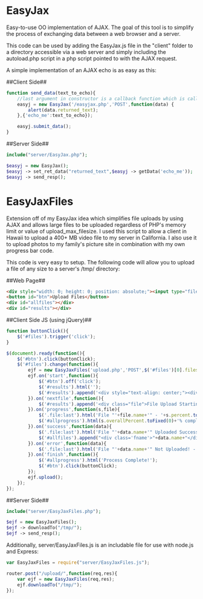 EasyJax
=======

Easy-to-use OO implementation of AJAX.  The goal of this tool is to simplify the process of exchanging data between a web browser and a server.

This code can be used by adding the EasyJax.js file in the "client" folder to a directory accessible via a web server and simply including the autoload.php script in a php script pointed to with the AJAX request.

A simple implementation of an AJAX echo is as easy as this:

##Client Side##

```javascript
function send_data(text_to_echo){
	//last argument in constructor is a callback function which is called if the EasyJax server-side script returns a 200 status code
	easyj = new EasyJax('/easyjax.php','POST',function(data) {
		alert(data.returned_text);
	},{'echo_me':text_to_echo});

	easyj.submit_data();
}
```

##Server Side##

```php
include("server/EasyJax.php"); 

$easyj = new EasyJax();
$easyj -> set_ret_data("returned_text",$easyj -> getData('echo_me'));
$easyj -> send_resp();
```

EasyJaxFiles
============

Extension off of my EasyJax idea which simplifies file uploads by using AJAX and allows large files to be uploaded regardless of PHP's memory limit or value of upload_max_filesize.  I used this script to allow a client in Hawaii to upload a 400+ MB video file to my server in California.  I also use it to upload photos to my family's picture site in combination with my own progress bar code.

This code is very easy to setup.  The following code will allow you to upload a file of any size to a server's /tmp/ directory:

##Web Page##

```html
<div style="width: 0; height: 0; position: absolute;"><input type="file" id="files" multiple="multiple"></div>
<button id="btn">Upload Files</button>
<div id="allfiles"></div>
<div id="results"></div>
```

##Client Side JS (using jQuery)##

```javascript
function buttonClick(){
	$('#files').trigger('click');
}

$(document).ready(function(){
	$('#btn').click(buttonClick);
	$('#files').change(function(){
		ejf = new EasyJaxFiles('upload.php','POST',$('#files')[0].files);
		ejf.on('start',function(){
			$('#btn').off('click');
			$('#results').html('');
			$('#results').append('<div style="text-align: center;"><div id="allprogress">Process Initiated</div></div>');
		}).on('nextfile',function(){
			$('#results').append('<div class="file">File Upload Starting</div>');
		}).on('progress',function(s,file){
			$('.file:last').html('File "'+file.name+'" - '+s.percent.toFixed(0)+'% Complete');
			$('#allprogress').html(s.overallPercent.toFixed(0)+'% complete - '+s.current_file+' of '+s.num_files+' Uploaded');
		}).on('success',function(data){
			$('.file:last').html('File "'+data.name+'" Uploaded Successfully!');
			$('#allfiles').append("<div class='fname'>"+data.name+"</div>");
		}).on('error',function(data){
			$('.file:last').html('File "'+data.name+'" Not Uploaded! - '+data.error);
		}).on('finish',function(){
			$('#allprogress').html('Process Complete!');
			$('#btn').click(buttonClick);
		});
		ejf.upload();
	});
});
```

##Server Side##

```php
include("server/EasyJaxFiles.php");

$ejf = new EasyJaxFiles();
$ejf -> downloadTo("/tmp/");
$ejf -> send_resp();
```

Additionally, server/EasyJaxFiles.js is an includable file for use with node.js and Express:

```javascript
var EasyJaxFiles = require("server/EasyJaxFiles.js");

router.post("/upload/",function(req,res){
	var ejf = new EasyJaxFiles(req,res);
	ejf.downloadTo("/tmp/");
});
```
